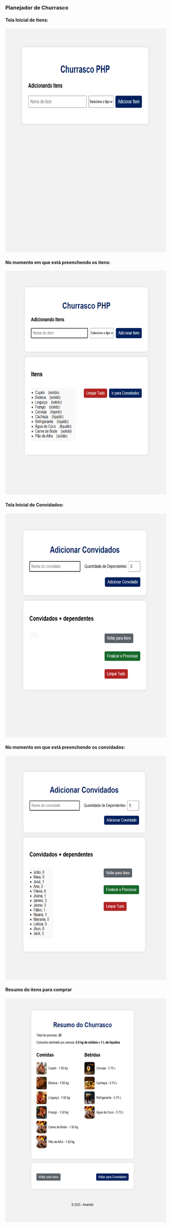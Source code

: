 ### Planejador de Churrasco


#### Tela Inicial de Itens:
<img src="./printscreens/Tela0.png" width="650" height="700">

<br>


#### No momento em que está preenchendo os itens:
<img src="./printscreens/Tela1.png" width="650" height="700">

<br>


#### Tela Inicial de Convidados: 
<img src="./printscreens/Tela2.png" width="650" height="700">

<br>


#### No momento em que está preenchendo os convidados:
<img src="./printscreens/Tela3.png" width="650" height="700">

<br>


#### Resumo do itens para comprar
<img src="./printscreens/Tela4.png" width="650" height="700">

<br>